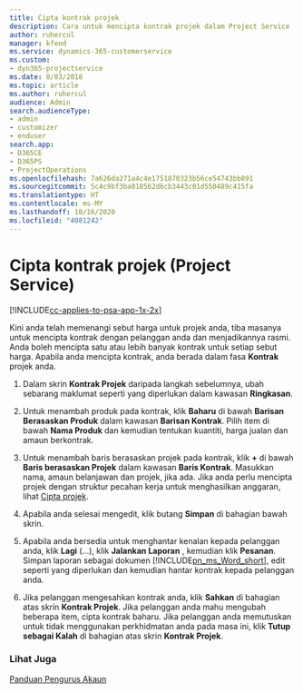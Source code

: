 ```yaml
---
title: Cipta kontrak projek
description: Cara untuk mencipta kontrak projek dalam Project Service
author: ruhercul
manager: kfend
ms.service: dynamics-365-customerservice
ms.custom:
- dyn365-projectservice
ms.date: 8/03/2018
ms.topic: article
ms.author: ruhercul
audience: Admin
search.audienceType:
- admin
- customizer
- enduser
search.app:
- D365CE
- D365PS
- ProjectOperations
ms.openlocfilehash: 7a626da271a4c4e1751870323b56ce54743bb891
ms.sourcegitcommit: 5c4c9bf3ba018562d6cb3443c01d550489c415fa
ms.translationtype: HT
ms.contentlocale: ms-MY
ms.lasthandoff: 10/16/2020
ms.locfileid: "4081242"
---
```

# <a name="create-a-project-contract-project-service"></a>Cipta kontrak projek (Project Service)

[!INCLUDE[cc-applies-to-psa-app-1x-2x](../includes/cc-applies-to-psa-app-1x-2x.md)]

Kini anda telah memenangi sebut harga untuk projek anda, tiba masanya untuk mencipta kontrak dengan pelanggan anda dan menjadikannya rasmi. Anda boleh mencipta satu atau lebih banyak kontrak untuk setiap sebut harga. Apabila anda mencipta kontrak, anda berada dalam fasa **Kontrak** projek anda.  
  
1. Dalam skrin **Kontrak Projek** daripada langkah sebelumnya, ubah sebarang maklumat seperti yang diperlukan dalam kawasan **Ringkasan**.  
  
2. Untuk menambah produk pada kontrak, klik **Baharu** di bawah **Barisan Berasaskan Produk** dalam kawasan **Barisan Kontrak**. Pilih item di bawah **Nama Produk** dan kemudian tentukan kuantiti, harga jualan dan amaun berkontrak.  
  
3. Untuk menambah baris berasaskan projek pada kontrak, klik **+** di bawah **Baris berasaskan Projek** dalam kawasan **Baris Kontrak**. Masukkan nama, amaun belanjawan dan projek, jika ada. Jika anda perlu mencipta projek dengan struktur pecahan kerja untuk menghasilkan anggaran, lihat [Cipta projek](../psa/create-project.md).  
  
4. Apabila anda selesai mengedit, klik butang **Simpan** di bahagian bawah skrin.  
  
5. Apabila anda bersedia untuk menghantar kenalan kepada pelanggan anda, klik **Lagi** (…), klik **Jalankan Laporan** , kemudian klik **Pesanan**. Simpan laporan sebagai dokumen [!INCLUDE[pn_ms_Word_short](../includes/pn-ms-word-short.md)], edit seperti yang diperlukan dan kemudian hantar kontrak kepada pelanggan anda.  
  
6. Jika pelanggan mengesahkan kontrak anda, klik **Sahkan** di bahagian atas skrin **Kontrak Projek**. Jika pelanggan anda mahu mengubah beberapa item, cipta kontrak baharu. Jika pelanggan anda memutuskan untuk tidak menggunakan perkhidmatan anda pada masa ini, klik **Tutup sebagai Kalah** di bahagian atas skrin **Kontrak Projek**.  
  
### <a name="see-also"></a>Lihat Juga  
 [Panduan Pengurus Akaun](../psa/account-manager-guide.md)
